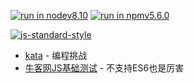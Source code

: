 [![run in nodev8.10](https://img.shields.io/badge/NODE-v8.10.0-green.svg?style=flat-square)]() [![run in npmv5.6.0](https://img.shields.io/badge/NPM-v5.6.0-green.svg?style=flat-square)]()

[![js-standard-style](https://cdn.rawgit.com/feross/standard/master/badge.svg)](https://github.com/feross/standard)



* [kata](www.codewars.com) - 编程挑战
* [牛客网JS基础测试](https://www.nowcoder.com/activity/oj) - 不支持ES6也是厉害
